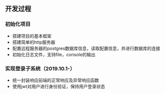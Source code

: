 ## 开发过程

### 初始化项目

- 搭建项目的基本框架
- 搭建简单的http服务器
- 配置远程服务器的postgres数据库信息，读取配置信息，并进行数据库的连接
- 初始化日志文件，支持file，console的输出

### 实现登录子系统（2019.10.1-）

- 统一封装响应前端的正常响应及异常响应函数
- 使用jwt对用户进行身份验证，保持用户登录状态


